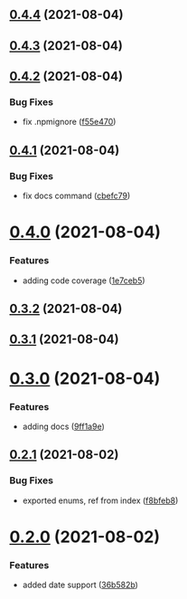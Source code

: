## [0.4.4](https://github.com/GiovanniCardamone/class-schema/compare/v0.4.3...v0.4.4) (2021-08-04)



## [0.4.3](https://github.com/GiovanniCardamone/class-schema/compare/v0.4.2...v0.4.3) (2021-08-04)



## [0.4.2](https://github.com/GiovanniCardamone/class-schema/compare/v0.4.1...v0.4.2) (2021-08-04)


### Bug Fixes

* fix .npmignore ([f55e470](https://github.com/GiovanniCardamone/class-schema/commit/f55e470d5821780a1873fdc7736a8403d02e4d78))



## [0.4.1](https://github.com/GiovanniCardamone/class-schema/compare/v0.4.0...v0.4.1) (2021-08-04)


### Bug Fixes

* fix docs command ([cbefc79](https://github.com/GiovanniCardamone/class-schema/commit/cbefc79b2043696cdc9ca5e81ec14c058d451d38))



# [0.4.0](https://github.com/GiovanniCardamone/class-schema/compare/v0.3.2...v0.4.0) (2021-08-04)


### Features

* adding code coverage ([1e7ceb5](https://github.com/GiovanniCardamone/class-schema/commit/1e7ceb53f1c25b2dc09cd777c08a9e3bde691a08))



## [0.3.2](https://github.com/GiovanniCardamone/class-schema/compare/v0.3.1...v0.3.2) (2021-08-04)



## [0.3.1](https://github.com/GiovanniCardamone/class-schema/compare/v0.3.0...v0.3.1) (2021-08-04)



# [0.3.0](https://github.com/GiovanniCardamone/class-schema/compare/v0.2.1...v0.3.0) (2021-08-04)


### Features

* adding docs ([9ff1a9e](https://github.com/GiovanniCardamone/class-schema/commit/9ff1a9ec4b1a151e62330cfec6b55a43312554fd))



## [0.2.1](https://github.com/GiovanniCardamone/class-schema/compare/v0.2.0...v0.2.1) (2021-08-02)


### Bug Fixes

* exported enums, ref from index ([f8bfeb8](https://github.com/GiovanniCardamone/class-schema/commit/f8bfeb8f99de7b0e817dd00a17e05f43a82778b5))



# [0.2.0](https://github.com/GiovanniCardamone/class-schema/compare/v0.1.0...v0.2.0) (2021-08-02)


### Features

* added date support ([36b582b](https://github.com/GiovanniCardamone/class-schema/commit/36b582b3d1c0b8bfb00156dbe99dc007f30da31a))



